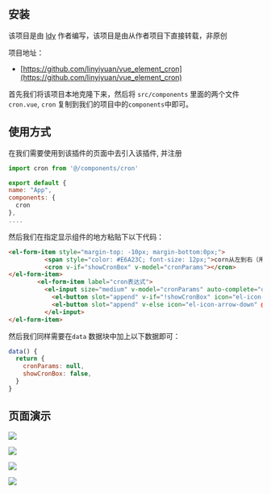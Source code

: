 ## 安装

该项目是由 [ldy](https://gitee.com/lindeyi) 作者编写，该项目是由从作者项目下直接转载，非原创

项目地址：

*   [https://github.com/linyiyuan/vue_element_cron](https://github.com/linyiyuan/vue_element_cron)

首先我们将该项目本地克隆下来，然后将 `src/components` 里面的两个文件 `cron.vue`, `cron` 复制到我们的项目中的`components`中即可。


## 使用方式

在我们需要使用到该插件的页面中去引入该插件, 并注册

```javascript
import cron from '@/components/cron'

export default {
name: "App",
components: {
  cron
},
....
```

然后我们在指定显示组件的地方粘贴下以下代码：

```HTML
<el-form-item style="margin-top: -10px; margin-bottom:0px;">
          <span style="color: #E6A23C; font-size: 12px;">corn从左到右（用空格隔开）：秒 分 小时 月份中的日期 月份 星期中的日期 年份</span>
          <cron v-if="showCronBox" v-model="cronParams"></cron>
</el-form-item>
        <el-form-item label="cron表达式">
          <el-input size="medium" v-model="cronParams" auto-complete="off" placeholder="请填写cron表达式">
            <el-button slot="append" v-if="!showCronBox" icon="el-icon-arrow-up" @click="showCronBox= true" title="打开图形配置"></el-button>
            <el-button slot="append" v-else icon="el-icon-arrow-down" @click="showCronBox= false" title="关闭图形配置"></el-button>
          </el-input>
</el-form-item>
```

然后我们同样需要在`data` 数据块中加上以下数据即可：

```javascript
data() {
  return {
    cronParams: null,
    showCronBox: false,
  }
}
```

## 页面演示

![](http://images.linyiyuan.top/cron1.png)

![](http://images.linyiyuan.top/cron2.png)

![](http://images.linyiyuan.top/cron3.png)

![](http://images.linyiyuan.top/cron4.png)

